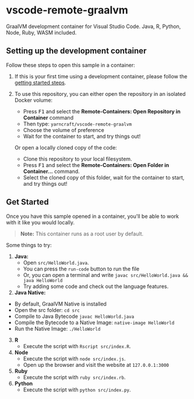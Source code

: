 # vscode-remote-graalvm
GraalVM development container for Visual Studio Code. Java, R, Python, Node, Ruby, WASM included.

## Setting up the development container

Follow these steps to open this sample in a container:

1. If this is your first time using a development container, please follow the [getting started steps](https://aka.ms/vscode-remote/containers/getting-started).

2. To use this repository, you can either open the repository in an isolated Docker volume:

    - Press <kbd>F1</kbd> and select the **Remote-Containers: Open Repository in Container** command
    - Then type: <code>yarncraft/vscode-remote-graalvm</code>
    - Choose the volume of preference
    - Wait for the container to start, and try things out!

   Or open a locally cloned copy of the code:

   - Clone this repository to your local filesystem.
   - Press <kbd>F1</kbd> and select the **Remote-Containers: Open Folder in Container...** command.
   - Select the cloned copy of this folder, wait for the container to start, and try things out!

## Get Started

Once you have this sample opened in a container, you'll be able to work with it like you would locally.

> **Note:** This container runs as a root user by default.

Some things to try:

1. **Java:**
   - Open `src/HelloWorld.java`.
   - You can press the <code>run-code</code> button to run the file
   - Or, you can open a terminal and write `javac src/HelloWorld.java && java HelloWorld`
   - Try adding some code and check out the language features.
2. **Java Native:** 
  - By default, GraalVM Native is installed
  - Open the src folder: `cd src`
  - Compile to Java Bytecode `javac HelloWorld.java`
  - Compile the Bytecode to a Native Image: `native-image HelloWorld`
  - Run the Native Image: `./HelloWorld`
3. **R**
   - Execute the script with `Rscript src/index.R`.
4. **Node**
   - Execute the script with `node src/index.js`.
   - Open up the browser and visit the website at `127.0.0.1:3000`
5. **Ruby**
   - Execute the script with `ruby src/index.rb`.
5. **Python**
   - Execute the script with `python src/index.py`.
